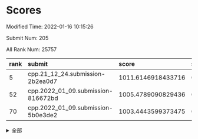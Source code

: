 # Scores

Modified Time: 2022-01-16 10:15:26

Submit Num: 205

All Rank Num: 25757

| rank |               submit               |       score        |       sigma        | pk_num |
| :--- | :--------------------------------- | :----------------- | :----------------- | :----- |
| 5    | cpp.21_12_24.submission-2b2ea0d7   | 1011.6146918433716 | 0.7976593788530665 | 506    |
| 52   | cpp.2022_01_09.submission-816672bd | 1005.4789090829436 | 0.7226744297100806 | 503    |
| 70   | cpp.2022_01_09.submission-5b0e3de2 | 1003.4443599373475 | 0.7187133425011575 | 503    |


<details>
<summary>全部</summary>

| rank |                 submit                 |       score        |       sigma        | pk_num |
| :--- | :------------------------------------- | :----------------- | :----------------- | :----- |
| 1    | gobigger.level_3.submission_level_3_19 | 1011.9230625335681 | 0.7612995129108546 | 505    |
| 2    | gobigger.level_3.submission_level_3_9  | 1011.7939787453605 | 0.7784696205148488 | 504    |
| 3    | gobigger.level_3.submission_level_3_36 | 1011.6290934783995 | 0.7784381538824895 | 506    |
| 4    | gobigger.level_3.submission_level_3_25 | 1011.6235570902074 | 0.7702763337029853 | 505    |
| 5    | cpp.21_12_24.submission-2b2ea0d7       | 1011.6146918433716 | 0.7976593788530665 | 506    |
| 6    | gobigger.level_3.submission_level_3_41 | 1011.6075799168416 | 0.7862738907814958 | 503    |
| 7    | gobigger.level_3.submission_level_3_16 | 1011.2479992660135 | 0.7724148038205757 | 504    |
| 8    | gobigger.level_3.submission_level_3_31 | 1011.1133687006483 | 0.7647794328692036 | 502    |
| 9    | gobigger.level_3.submission_level_3_47 | 1011.1124751133616 | 0.8226530507357079 | 504    |
| 10   | gobigger.level_3.submission_level_3_12 | 1010.9102918658896 | 0.778640087458616  | 505    |
| 11   | gobigger.level_3.submission_level_3_6  | 1010.8925319603561 | 0.7341237884416584 | 502    |
| 12   | gobigger.level_3.submission_level_3_44 | 1010.7948665830193 | 0.7737432613588457 | 502    |
| 13   | gobigger.level_3.submission_level_3_7  | 1010.7791961211494 | 0.7539400895529286 | 501    |
| 14   | gobigger.level_3.submission_level_3_20 | 1010.3865038235176 | 0.7701477495447853 | 503    |
| 15   | gobigger.level_3.submission_level_3_48 | 1010.3778181148839 | 0.7542327179190609 | 505    |
| 16   | gobigger.level_3.submission_level_3_35 | 1010.2726778832636 | 0.7694584771279382 | 500    |
| 17   | gobigger.level_3.submission_level_3_5  | 1010.2494467689721 | 0.7813061868376461 | 501    |
| 18   | gobigger.level_3.submission_level_3_18 | 1010.1735633248478 | 0.765583923311917  | 506    |
| 19   | gobigger.level_3.submission_level_3_13 | 1010.0477804483594 | 0.7483420532172214 | 500    |
| 20   | gobigger.level_3.submission_level_3_2  | 1010.0215833063226 | 0.7288153601304419 | 501    |
| 21   | gobigger.level_3.submission_level_3_15 | 1009.902911113802  | 0.765166596318068  | 501    |
| 22   | gobigger.level_3.submission_level_3_17 | 1009.8348058088496 | 0.7511503983812171 | 501    |
| 23   | gobigger.level_3.submission_level_3_14 | 1009.8089716656946 | 0.764260674489298  | 503    |
| 24   | gobigger.level_3.submission_level_3_30 | 1009.7672503551672 | 0.7721637359756004 | 503    |
| 25   | gobigger.level_3.submission_level_3_45 | 1009.744364499621  | 0.7555901591994295 | 503    |
| 26   | gobigger.level_3.submission_level_3_24 | 1009.690843622126  | 0.7411420782004828 | 504    |
| 27   | gobigger.level_3.submission_level_3_37 | 1009.6635432069739 | 0.7624971211423074 | 497    |
| 28   | gobigger.level_3.submission_level_3_21 | 1009.6585136136091 | 0.7504528603374745 | 508    |
| 29   | gobigger.level_3.submission_level_3_1  | 1009.6137625344077 | 0.7598024989132875 | 502    |
| 30   | gobigger.level_3.submission_level_3_38 | 1009.5601077615696 | 0.7707390685039017 | 494    |
| 31   | gobigger.level_3.submission_level_3_27 | 1009.556372413494  | 0.7688236631285892 | 506    |
| 32   | gobigger.level_3.submission_level_3_32 | 1009.5265425655203 | 0.767890359737493  | 500    |
| 33   | gobigger.level_3.submission_level_3_40 | 1009.516423015567  | 0.7553664137307914 | 502    |
| 34   | gobigger.level_3.submission_level_3_46 | 1009.4627313124747 | 0.7591570827485423 | 505    |
| 35   | gobigger.level_3.submission_level_3_29 | 1009.4552335813389 | 0.7772281219275765 | 505    |
| 36   | gobigger.level_3.submission_level_3_11 | 1009.4531023098409 | 0.7545672884247377 | 505    |
| 37   | gobigger.level_3.submission_level_3_42 | 1009.3785146596994 | 0.7395822287047337 | 501    |
| 38   | gobigger.level_3.submission_level_3_4  | 1009.262887952352  | 0.7811053857034048 | 501    |
| 39   | gobigger.level_3.submission_level_3_3  | 1009.1471938631809 | 0.7434763708417104 | 504    |
| 40   | gobigger.level_3.submission_level_3_33 | 1009.0998936876094 | 0.748147842742071  | 506    |
| 41   | gobigger.level_3.submission_level_3_43 | 1009.0576378587388 | 0.745263723774115  | 506    |
| 42   | gobigger.level_3.submission_level_3_28 | 1009.0389086194228 | 0.7360080703836193 | 502    |
| 43   | gobigger.level_3.submission_level_3_0  | 1008.8568932864287 | 0.7610240347485362 | 501    |
| 44   | gobigger.level_3.submission_level_3_22 | 1008.8421289535326 | 0.7419957485303215 | 507    |
| 45   | gobigger.level_3.submission_level_3_34 | 1008.7851353642764 | 0.7673618628223395 | 506    |
| 46   | gobigger.level_3.submission_level_3_23 | 1008.7714942691842 | 0.7335923956870466 | 497    |
| 47   | gobigger.level_3.submission_level_3_10 | 1008.5360445653799 | 0.7778966807581811 | 499    |
| 48   | gobigger.level_3.submission_level_3_39 | 1008.4674184213558 | 0.739409453757505  | 506    |
| 49   | gobigger.level_3.submission_level_3_8  | 1008.3954966816436 | 0.7552272841336536 | 496    |
| 50   | gobigger.level_3.submission_level_3_26 | 1008.2148026065067 | 0.7357136761329861 | 504    |
| 51   | gobigger.level_3.submission_level_3_49 | 1008.1152094666812 | 0.7469407527797876 | 503    |
| 52   | cpp.2022_01_09.submission-816672bd     | 1005.4789090829436 | 0.7226744297100806 | 503    |
| 53   | gobigger.level_1.submission_level_1_31 | 1004.815244223501  | 0.7192768259359258 | 502    |
| 54   | gobigger.level_1.submission_level_1_46 | 1004.3758938624562 | 0.7092621582485532 | 506    |
| 55   | gobigger.level_1.submission_level_1_9  | 1004.3317039081605 | 0.7176872840296782 | 505    |
| 56   | gobigger.level_1.submission_level_1_15 | 1004.3280869545611 | 0.7147108226748176 | 501    |
| 57   | gobigger.level_1.submission_level_1_26 | 1004.2683497473673 | 0.7293364148712429 | 504    |
| 58   | gobigger.level_1.submission_level_1_16 | 1004.0809841296833 | 0.7122436806078065 | 505    |
| 59   | gobigger.level_1.submission_level_1_28 | 1003.9474378150813 | 0.7212194409441666 | 504    |
| 60   | gobigger.level_1.submission_level_1_42 | 1003.7445670946137 | 0.7133213351438098 | 502    |
| 61   | gobigger.level_1.submission_level_1_21 | 1003.7149968268726 | 0.7093693831050998 | 506    |
| 62   | gobigger.level_1.submission_level_1_35 | 1003.7050382637273 | 0.7172154958379996 | 501    |
| 63   | gobigger.level_1.submission_level_1_40 | 1003.7041159797001 | 0.7299503686961597 | 502    |
| 64   | gobigger.level_1.submission_level_1_25 | 1003.6722622114559 | 0.7084319424235216 | 510    |
| 65   | gobigger.level_1.submission_level_1_5  | 1003.6450128631187 | 0.7147940760320382 | 501    |
| 66   | gobigger.level_1.submission_level_1_30 | 1003.582728791006  | 0.7139126846237399 | 505    |
| 67   | gobigger.level_1.submission_level_1_32 | 1003.573768085788  | 0.7103905204681025 | 505    |
| 68   | gobigger.level_1.submission_level_1_2  | 1003.5113233007273 | 0.7058892323711692 | 504    |
| 69   | gobigger.level_1.submission_level_1_3  | 1003.4595151249298 | 0.7255592023186502 | 497    |
| 70   | cpp.2022_01_09.submission-5b0e3de2     | 1003.4443599373475 | 0.7187133425011575 | 503    |
| 71   | gobigger.level_1.submission_level_1_36 | 1003.4315405922646 | 0.7121326621047757 | 496    |
| 72   | gobigger.level_1.submission_level_1_17 | 1003.3846859846066 | 0.7205386978835874 | 499    |
| 73   | gobigger.level_1.submission_level_1_18 | 1003.3712955198843 | 0.7162975054759997 | 502    |
| 74   | gobigger.level_1.submission_level_1_34 | 1003.3359251965901 | 0.7178403854991465 | 501    |
| 75   | gobigger.level_1.submission_level_1_0  | 1003.3317869515362 | 0.7120059878390965 | 497    |
| 76   | gobigger.level_1.submission_level_1_14 | 1003.3166910175067 | 0.7094995194200154 | 501    |
| 77   | gobigger.level_1.submission_level_1_45 | 1003.3024699222868 | 0.708180400335553  | 496    |
| 78   | gobigger.level_1.submission_level_1_12 | 1003.2771282465726 | 0.7129190738472894 | 495    |
| 79   | gobigger.level_1.submission_level_1_1  | 1003.2453866172392 | 0.70553165744956   | 502    |
| 80   | gobigger.level_1.submission_level_1_27 | 1003.131629462876  | 0.7223409054668889 | 502    |
| 81   | gobigger.level_1.submission_level_1_41 | 1003.0703888998368 | 0.7200686101150611 | 505    |
| 82   | gobigger.level_1.submission_level_1_33 | 1003.0635467884855 | 0.7080413373654124 | 497    |
| 83   | gobigger.level_1.submission_level_1_23 | 1003.0093886497984 | 0.7114104626620711 | 495    |
| 84   | gobigger.level_1.submission_level_1_8  | 1002.8962531806548 | 0.7113946700460012 | 498    |
| 85   | gobigger.level_1.submission_level_1_39 | 1002.842704198511  | 0.7157679913329558 | 506    |
| 86   | gobigger.level_1.submission_level_1_48 | 1002.742484144418  | 0.7077193501927472 | 501    |
| 87   | gobigger.level_1.submission_level_1_29 | 1002.7400515411908 | 0.7145709209270029 | 498    |
| 88   | gobigger.level_1.submission_level_1_19 | 1002.7291464662155 | 0.7244444494875492 | 506    |
| 89   | gobigger.level_1.submission_level_1_7  | 1002.7231870513363 | 0.7098493728795943 | 503    |
| 90   | gobigger.level_1.submission_level_1_6  | 1002.672708439655  | 0.7168316070449914 | 500    |
| 91   | gobigger.level_1.submission_level_1_38 | 1002.6717092625818 | 0.7076875083231333 | 504    |
| 92   | gobigger.level_1.submission_level_1_43 | 1002.6713595200204 | 0.7162630664536084 | 509    |
| 93   | gobigger.level_1.submission_level_1_10 | 1002.611981957892  | 0.7101340709701788 | 505    |
| 94   | gobigger.level_1.submission_level_1_11 | 1002.5630707470502 | 0.7197336880923678 | 503    |
| 95   | gobigger.level_1.submission_level_1_20 | 1002.5618683776894 | 0.7003721363034173 | 506    |
| 96   | gobigger.level_1.submission_level_1_22 | 1002.4791974343599 | 0.7131351531965736 | 506    |
| 97   | gobigger.level_1.submission_level_1_37 | 1002.4541392935351 | 0.715053354284376  | 505    |
| 98   | gobigger.level_1.submission_level_1_24 | 1002.3110732013548 | 0.7163341723292099 | 503    |
| 99   | gobigger.level_1.submission_level_1_44 | 1001.9931644250424 | 0.7126026594493732 | 502    |
| 100  | gobigger.level_1.submission_level_1_4  | 1001.9079791210565 | 0.7143495321362421 | 504    |
| 101  | gobigger.level_1.submission_level_1_13 | 1001.9063842830019 | 0.7179065857233917 | 508    |
| 102  | gobigger.level_1.submission_level_1_49 | 1001.7955961680931 | 0.7194260835306867 | 502    |
| 103  | gobigger.level_1.submission_level_1_47 | 1001.3399088385577 | 0.7002503543983423 | 504    |
| 104  | gobigger.random.submission_random_25   | 997.2854739653408  | 0.7023538526231093 | 507    |
| 105  | gobigger.random.submission_random_27   | 996.9038944751661  | 0.7110004294081865 | 504    |
| 106  | gobigger.random.submission_random_20   | 996.7941569287908  | 0.7012176983932052 | 504    |
| 107  | gobigger.random.submission_random_8    | 996.7644912369432  | 0.7029541317800132 | 503    |
| 108  | gobigger.random.submission_random_16   | 996.7627737693579  | 0.7060344661277984 | 501    |
| 109  | gobigger.random.submission_random_48   | 996.7040856533108  | 0.7296592889661254 | 499    |
| 110  | gobigger.random.submission_random_42   | 996.6046961681724  | 0.7078977694895989 | 506    |
| 111  | gobigger.random.submission_random_13   | 996.5874784102778  | 0.7131935016676834 | 509    |
| 112  | gobigger.random.submission_random_6    | 996.5208389659     | 0.7114690127184219 | 505    |
| 113  | gobigger.random.submission_random_3    | 996.4279076224066  | 0.7082391403294531 | 505    |
| 114  | gobigger.random.submission_random_24   | 996.3478120797561  | 0.6994809247019155 | 502    |
| 115  | gobigger.random.submission_random_29   | 996.2902785428295  | 0.708477124366577  | 494    |
| 116  | gobigger.random.submission_random_34   | 996.2556259663126  | 0.7104815330832008 | 505    |
| 117  | gobigger.random.submission_random_12   | 996.2499941718438  | 0.7013792140457877 | 502    |
| 118  | gobigger.random.submission_random_35   | 996.2387647806357  | 0.6975837050863185 | 499    |
| 119  | gobigger.random.submission_random_10   | 996.2196312580761  | 0.7037385095454007 | 503    |
| 120  | gobigger.random.submission_random_46   | 996.2148407917513  | 0.7061368819147856 | 503    |
| 121  | gobigger.random.submission_random_7    | 996.1794242799187  | 0.7066420373392553 | 507    |
| 122  | gobigger.random.submission_random_9    | 996.1420366534479  | 0.7036727642680073 | 500    |
| 123  | gobigger.random.submission_random_17   | 996.0004821289797  | 0.7096683277852015 | 498    |
| 124  | gobigger.random.submission_random_41   | 995.9528854268198  | 0.7091816468895743 | 502    |
| 125  | gobigger.random.submission_random_32   | 995.9432613503502  | 0.7094113799988664 | 504    |
| 126  | gobigger.random.submission_random_36   | 995.8414504538409  | 0.7061419745264529 | 501    |
| 127  | gobigger.random.submission_random_26   | 995.8308713280404  | 0.724180291632872  | 504    |
| 128  | gobigger.random.submission_random_31   | 995.796819952183   | 0.714926059102308  | 506    |
| 129  | gobigger.random.submission_random_47   | 995.7912436047955  | 0.6974091261436791 | 503    |
| 130  | gobigger.random.submission_random_28   | 995.7785616788154  | 0.7074842638573157 | 502    |
| 131  | gobigger.random.submission_random_18   | 995.7031423874998  | 0.7164166081381889 | 506    |
| 132  | gobigger.random.submission_random_40   | 995.6947164405328  | 0.7058948141404366 | 502    |
| 133  | gobigger.random.submission_random_33   | 995.6920509241925  | 0.706115922479726  | 501    |
| 134  | gobigger.random.submission_random_2    | 995.6825202370641  | 0.7110146560909913 | 500    |
| 135  | gobigger.random.submission_random_44   | 995.6654855270712  | 0.7201197325768192 | 503    |
| 136  | gobigger.random.submission_random_11   | 995.6283772320677  | 0.7022275001924889 | 500    |
| 137  | gobigger.random.submission_random_19   | 995.6021082250221  | 0.7083023637328248 | 507    |
| 138  | gobigger.random.submission_random_21   | 995.5514619210697  | 0.708304643941223  | 500    |
| 139  | gobigger.random.submission_random_5    | 995.5323318256847  | 0.6999580188301069 | 499    |
| 140  | gobigger.random.submission_random_14   | 995.445294318704   | 0.7040742925450871 | 502    |
| 141  | gobigger.random.submission_random_0    | 995.4431128582903  | 0.6986385400205447 | 502    |
| 142  | gobigger.random.submission_random_38   | 995.3972239597617  | 0.7231020649113999 | 500    |
| 143  | gobigger.random.submission_random_1    | 995.3455449219016  | 0.7073138396003595 | 506    |
| 144  | gobigger.random.submission_random_37   | 995.3167834485632  | 0.7011534293049403 | 501    |
| 145  | gobigger.random.submission_random_30   | 995.3058026630857  | 0.7021879265463683 | 501    |
| 146  | gobigger.random.submission_random_39   | 995.26562935232    | 0.7003412782366754 | 500    |
| 147  | gobigger.random.submission_random_49   | 995.2560036812556  | 0.7141743597666552 | 504    |
| 148  | gobigger.random.submission_random_15   | 995.1669833956905  | 0.7034444251167852 | 504    |
| 149  | gobigger.random.submission_random_43   | 995.0685974130978  | 0.7028259926434719 | 499    |
| 150  | gobigger.random.submission_random_45   | 995.045596757394   | 0.709911408708407  | 502    |
| 151  | gobigger.random.submission_random_22   | 994.9213763633551  | 0.7153527944670337 | 499    |
| 152  | gobigger.level_2.submission_level_2_29 | 994.8978609136892  | 0.7099824428963089 | 501    |
| 153  | gobigger.random.submission_random_23   | 994.8112147285606  | 0.7256885059592344 | 505    |
| 154  | gobigger.random.submission_random_4    | 994.7812856489932  | 0.7151317684841461 | 501    |
| 155  | gobigger.level_2.submission_level_2_20 | 994.2421570574718  | 0.7243671728533381 | 507    |
| 156  | gobigger.level_2.submission_level_2_9  | 993.5208330917682  | 0.7360117709108983 | 502    |
| 157  | gobigger.level_2.submission_level_2_1  | 993.413358781343   | 0.7308042209593424 | 502    |
| 158  | gobigger.level_2.submission_level_2_11 | 993.3710295448185  | 0.7418703876369579 | 500    |
| 159  | gobigger.level_2.submission_level_2_2  | 993.2593978460843  | 0.7360796227586075 | 500    |
| 160  | gobigger.level_2.submission_level_2_40 | 993.2441771819005  | 0.7287534900797622 | 503    |
| 161  | gobigger.level_2.submission_level_2_21 | 993.0142014804645  | 0.7332821199526762 | 499    |
| 162  | gobigger.level_2.submission_level_2_46 | 992.98602244225    | 0.7422540597492858 | 509    |
| 163  | gobigger.level_2.submission_level_2_27 | 992.9379043489644  | 0.7511048299645943 | 497    |
| 164  | gobigger.level_2.submission_level_2_36 | 992.9247694873159  | 0.715450812319273  | 502    |
| 165  | gobigger.level_2.submission_level_2_19 | 992.9071893944812  | 0.7316460164762872 | 501    |
| 166  | gobigger.level_2.submission_level_2_42 | 992.8426880955542  | 0.7336337218573473 | 506    |
| 167  | gobigger.level_2.submission_level_2_0  | 992.8357497953116  | 0.7390447238589338 | 503    |
| 168  | gobigger.level_2.submission_level_2_39 | 992.8353681804845  | 0.7385991855345705 | 503    |
| 169  | gobigger.level_2.submission_level_2_13 | 992.806412381258   | 0.7399952122876984 | 506    |
| 170  | gobigger.level_2.submission_level_2_3  | 992.6759097111433  | 0.7427275039643305 | 499    |
| 171  | gobigger.level_2.submission_level_2_23 | 992.4363417861576  | 0.7381383984581312 | 500    |
| 172  | gobigger.level_2.submission_level_2_32 | 992.3995417980753  | 0.7415187412647026 | 501    |
| 173  | gobigger.level_2.submission_level_2_30 | 992.379518512391   | 0.724226521989475  | 501    |
| 174  | gobigger.level_2.submission_level_2_47 | 992.3041164465841  | 0.7263141936984014 | 504    |
| 175  | gobigger.level_2.submission_level_2_7  | 992.2590700834078  | 0.7491274038247462 | 501    |
| 176  | gobigger.level_2.submission_level_2_48 | 992.2029775637983  | 0.7522635771206165 | 501    |
| 177  | gobigger.level_2.submission_level_2_49 | 992.186266296842   | 0.7579930247049561 | 502    |
| 178  | gobigger.level_2.submission_level_2_18 | 992.1142017306641  | 0.7364503220958744 | 499    |
| 179  | gobigger.level_2.submission_level_2_24 | 992.0777263339799  | 0.7485679876985025 | 505    |
| 180  | gobigger.level_2.submission_level_2_15 | 992.0075167117757  | 0.7464208107662794 | 503    |
| 181  | gobigger.level_2.submission_level_2_17 | 992.0071483080573  | 0.7468598700428367 | 504    |
| 182  | gobigger.level_2.submission_level_2_26 | 991.881012810992   | 0.7344618617697408 | 503    |
| 183  | gobigger.level_2.submission_level_2_28 | 991.8401106374288  | 0.7360313675973634 | 508    |
| 184  | gobigger.level_2.submission_level_2_37 | 991.7901374860925  | 0.7524175908118659 | 502    |
| 185  | gobigger.level_2.submission_level_2_12 | 991.7802223069439  | 0.7507574792995867 | 504    |
| 186  | gobigger.level_2.submission_level_2_35 | 991.7670085471137  | 0.7516065074344446 | 506    |
| 187  | gobigger.level_2.submission_level_2_44 | 991.7464839972374  | 0.7361385973984287 | 504    |
| 188  | gobigger.level_2.submission_level_2_41 | 991.6191015559533  | 0.7408689395497231 | 508    |
| 189  | gobigger.level_2.submission_level_2_33 | 991.6126169010818  | 0.7661523388808084 | 501    |
| 190  | gobigger.level_2.submission_level_2_22 | 991.5335032250815  | 0.7555892037836556 | 503    |
| 191  | gobigger.level_2.submission_level_2_10 | 991.4949247775855  | 0.7427917041036117 | 503    |
| 192  | gobigger.level_2.submission_level_2_14 | 991.4737792636254  | 0.7601949318729099 | 502    |
| 193  | gobigger.level_2.submission_level_2_5  | 991.3763535031975  | 0.7546288831975703 | 503    |
| 194  | gobigger.level_2.submission_level_2_34 | 991.3400501316662  | 0.7309173827109434 | 505    |
| 195  | gobigger.level_2.submission_level_2_31 | 991.3136488599052  | 0.7505105507767412 | 497    |
| 196  | gobigger.level_2.submission_level_2_6  | 991.2879728499355  | 0.7658116118470466 | 500    |
| 197  | gobigger.level_2.submission_level_2_45 | 991.2571208063679  | 0.7582303487255895 | 504    |
| 198  | gobigger.level_2.submission_level_2_4  | 991.0172796558535  | 0.7703937920189873 | 506    |
| 199  | gobigger.level_2.submission_level_2_43 | 990.8204082534093  | 0.7646793673679068 | 502    |
| 200  | gobigger.level_2.submission_level_2_16 | 990.7231854118731  | 0.7535860709284686 | 497    |
| 201  | gobigger.level_2.submission_level_2_8  | 990.6864895462097  | 0.7480107552635811 | 505    |
| 202  | gobigger.level_2.submission_level_2_38 | 990.5867330197552  | 0.7899060515697827 | 504    |
| 203  | gobigger.level_2.submission_level_2_25 | 990.3289691315143  | 0.7801420711421924 | 497    |
| 204  | gobigger.none.submission_none_1        | 979.4811554972026  | 1.1400235225373883 | 506    |
| 205  | gobigger.none.submission_none_0        | 976.5008642087606  | 1.2693601452135754 | 508    |

</details>